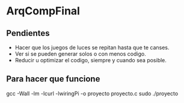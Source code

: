 # ArqCompFinal
## Pendientes
- Hacer que los juegos de luces se repitan hasta que te canses.
- Ver si se pueden generar solos o con menos codigo.
- Reducir u optimizar el codigo, siempre y cuando sea posible.
## Para hacer que funcione
gcc -Wall -lm -lcurl -lwiringPi -o proyecto proyecto.c
sudo ./proyecto